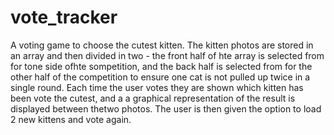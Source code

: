 # vote_tracker

A voting game to choose the cutest kitten.  The kitten photos are stored in an array and then divided in two - the front half of hte array is selected from for tone side ofhte sompetition, and the back half is selected from for the other half of the competition to ensure one cat is not pulled up twice in a single round. Each time the user votes they are shown which kitten has been vote the cutest, and a a graphical representation of the result is displayed between thetwo photos.  The user is then given the option to load 2 new kittens and vote again.
